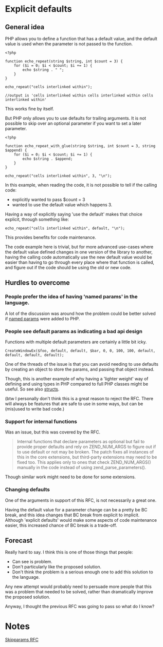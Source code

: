 # Explicit defaults 

## General idea

PHP allows you to define a function that has a default value, and the default value is used when the parameter is not passed to the function.

```
<?php

function echo_repeat(string $string, int $count = 3) {
    for ($i = 0; $i < $count; $i += 1) {
        echo $string . " ";
    }
}

echo_repeat("cells interlinked within");

//output is 'cells interlinked within cells interlinked within cells interlinked within'
```

This works fine by itself. 

But PHP only allows you to use defaults for trailing arguments. It is not possible to skip over an optional parameter if you want to set a later parameter.


```
<?php
  
function echo_repeat_with_glue(string $string, int $count = 3, string $append) {
    for ($i = 0; $i < $count; $i += 1) {
        echo $string . $append;
    }
}

echo_repeat("cells interlinked within", 3, "\n");
```

In this example, when reading the code, it is not possible to tell if the calling code:

* explicitly wanted to pass $count = 3
* wanted to use the default value which happens 3.

Having a way of explicitly saying 'use the default' makes that choice explicit, through something like:

```
echo_repeat("cells interlinked within", default, "\n");
```

This provides benefits for code maintenance.

The code example here is trivial, but for more advanced use-cases where the default value defined changes in one version of the library to another, having the calling code automatically use the new default value would be easier than having to go through every place where that function is called, and figure out if the code should be using the old or new code.  


## Hurdles to overcome


### People prefer the idea of having 'named params' in the language. 

A lot of the discussion was around how the problem could be better solved if [named params](https://github.com/Danack/RfcCodex/blob/master/named_params.md) were added to PHP. 

### People see default params as indicating a bad api design

Functions with multiple default parameters are certainly a little bit icky.

```
CreateWindowEx($foo, default, default, $bar, 0, 0, 100, 100, default, default, default, default); 
```

One of the threads of the issue is that you can avoid needing to use defaults by creating an object to store the params, and passing that object instead. 


Though, this is another example of why having a 'lighter weight' way of defining and using types in PHP compared to full PHP classes might be useful. So see also [structs](https://github.com/Danack/RfcCodex/blob/master/structs.md).


(btw I personally don't think this is a great reason to reject the RFC. There will always be features that are safe to use in some ways, but can be (mis)used to write bad code.)


### Support for internal functions 

Was an issue, but this was covered by the RFC.

> Internal functions that declare parameters as optional but fail to provide proper defaults and rely on ZEND_NUM_ARGS to figure out if to use default or not may be broken. The patch fixes all instances of this in the core extensions, but third-party extensions may need to be fixed too. This applies only to ones that check ZEND_NUM_ARGS() manually in the code instead of using zend_parse_parameters().

Though similar work might need to be done for some extensions.

### Changing defaults

One of the arguments in support of this RFC, is not necessarily a great one.

Having the default value for a parameter change can be a pretty be BC break, and this idea changes that BC break from explicit to implicit. Although 'explicit defaults' would make some aspects of code maintenance easier, this increased chance of BC break is a trade-off.

## Forecast

Really hard to say. I think this is one of those things that people:

* Can see is problem.
* Don't particularly like the proposed solution.
* Don't think the problem is a serious enough one to add this solution to the language.

Any new attempt would probably need to persuade more people that this was a problem that needed to be solved, rather than dramatically improve the proposed solution.

Anyway, I thought the previous RFC was going to pass so what do I know?

# Notes

[Skipparams RFC](https://wiki.php.net/rfc/skipparams) 



